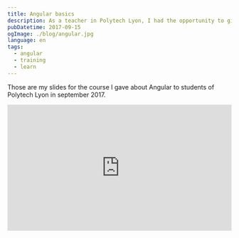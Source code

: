 ```yaml
---
title: Angular basics
description: As a teacher in Polytech Lyon, I had the opportunity to give course about Angular as an initiation. Here are the slides made with RevealJS.
pubDatetime: 2017-09-15
ogImage: ./blog/angular.jpg
language: en
tags:
  - angular
  - training
  - learn
---
```


Those are my slides for the course I gave about Angular to students of Polytech Lyon in september 2017.

<div style="position:relative;height:0;padding-bottom:56.25%">
<iframe src="https://slashgear.github.io/angular-basics/#/" width="640" height="360" frameborder="0" style="position:absolute;width:100%;height:100%;left:0" allowfullscreen></iframe>
</div>
